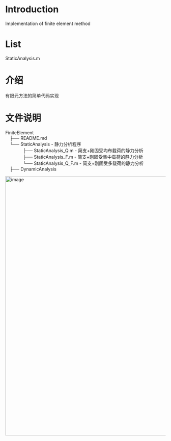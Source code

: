 # Introduction
Implementation of finite element method

# List
StaticAnalysis.m

# 介绍
有限元方法的简单代码实现

# 文件说明
FiniteElement  
&emsp;├── README.md  
&emsp;└── StaticAnalysis - 静力分析程序  
&emsp;&emsp;&emsp;&emsp;├── StaticAnalysis_Q.m - 简支+刚固受均布载荷的静力分析  
&emsp;&emsp;&emsp;&emsp;├── StaticAnalysis_F.m - 简支+刚固受集中载荷的静力分析  
&emsp;&emsp;&emsp;&emsp;└── StaticAnalysis_Q_F.m - 简支+刚固受多载荷的静力分析  
&emsp;├── DynamicAnalysis       
      
 <img width="813" alt="image" src="https://user-images.githubusercontent.com/59534681/212247447-6957e0e4-fa8f-4cc1-bd32-cb4322426f45.png">


